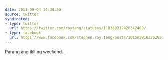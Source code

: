 ```yaml
---
date: 2011-09-04 14:34:59
source: twitter
syndicated:
- type: twitter
  url: https://twitter.com/roytang/statuses/110360212426342400/
- type: facebook
  url: https://www.facebook.com/stephen.roy.tang/posts/10150281622628912
---
```


Parang ang ikli ng weekend...